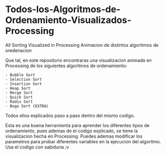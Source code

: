 # Todos-los-Algoritmos-de-Ordenamiento-Visualizados-Processing
All Sorting Visualized in Processing
Animacion de distintos algoritmos de oredenacion

Que tal, en este repositorio encontraras una visualizacion animada en Processing de los siguientes algoritmos de ordenamiento:

	- Bubble Sort
	- Selection Sort
	- Insertion Sort
	- Heap Sort
	- Merge Sort
	- Quick Sort
	- Radix Sort
	- Bogo Sort (EXTRA)

Todos ellos explicados paso a paso dentro del mismo codigo.

Esta es una buena herramienta para aprender los diferentes tipos de ordenamiento, pues ademas de el codigo explicado, se tiene la visualizacion hecha en Processing.
Puedes ademas modificar los parametros para probar diferentes variables en la ejecucion del algoritmo.
Usa el codigo con sabiduria ;v

